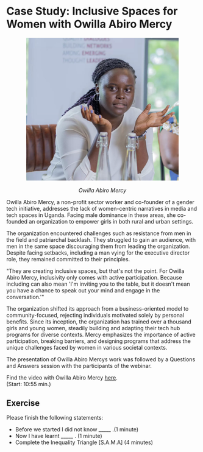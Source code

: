 # Case Study: Inclusive Spaces for Women with Owilla Abiro Mercy
<p align="center" width="100%">
  <img width="400" alt="Owilla Abiro Mercy" src="images/owilla_abiro_mercy.png">
</p>
<p align="center" width="100%">
  <em>Owilla Abiro Mercy</em></p>

Owilla Abiro Mercy, a non-profit sector worker and co-founder of a gender tech initiative, addresses the lack of women-centric narratives in media and tech spaces in Uganda. Facing male dominance in these areas, she co-founded an organization to empower girls in both rural and urban settings.

The organization encountered challenges such as resistance from men in the field and patriarchal backlash. They struggled to gain an audience, with men in the same space discouraging them from leading the organization. Despite facing setbacks, including a man vying for the executive director role, they remained committed to their principles.

"They are creating inclusive spaces, but that's not the point. For Owilla Abiro Mercy, inclusivity only comes with active participation. Because including can also mean 'I'm inviting you to the table, but it doesn't mean you have a chance to speak out your mind and engage in the conversation.'"

The organization shifted its approach from a business-oriented model to community-focused, rejecting individuals motivated solely by personal benefits. Since its inception, the organization has trained over a thousand girls and young women, steadily building and adapting their tech hub programs for diverse contexts. Mercy emphasizes the importance of active participation, breaking barriers, and designing programs that address the unique challenges faced by women in various societal contexts.

The presentation of Owilla Abiro Mercys work was followed by a Questions and Answers session with the participants of the webinar.  

Find the video with Owilla Abiro Mercy [here](https://www.youtube.com/watch?v=vHWmjZjdiVs).  
(Start: 10:55 min.)


## Exercise 
Please finish the following statements: 
* Before we started I did not know _____ .(1 minute)
* Now I have learnt _____ . (1 minute)
* Complete the Inequality Triangle [S.A.M.A] (4 minutes)